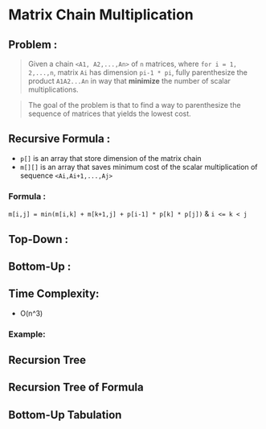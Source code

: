 # Matrix Chain Multiplication
## Problem :
 >Given a chain `<A1, A2,...,An>` of `n` matrices, where `for i = 1, 2,...,n`, matrix `Ai` has dimension `pi-1 * pi`, fully parenthesize the product `A1A2...An` in way that **minimize** the number of scalar multiplications.

> The goal of the problem is that to find a way to parenthesize the sequence of matrices that yields the lowest cost. 
## Recursive Formula :

- `p[]` is an array that store dimension of the matrix chain
- `m[][]` is an array that saves minimum cost of the scalar multiplication of sequence `<Ai,Ai+1,...,Aj>`

### Formula :

`m[i,j] = min(m[i,k] + m[k+1,j] + p[i-1] * p[k] * p[j])` & `i <= k < j`

## Top-Down :
<!--
```java
public class TopDown {
    public static int memoizedRodCut(int[] p, int n) {
        int[] r = new int[n + 1];
        for (int i = 0; i <= n; i++) {
            r[i] = Integer.MIN_VALUE;
        }
        return memoizedRodCutAux(p, n, r);
    }

    public static int memoizedRodCutAux(int[] p, int n, int[] r) {
        if (n == 0) {
            return p[n];
        }
        if (r[n] > 0) {
            return r[n];
        }
        int q = Integer.MIN_VALUE;
        for (int i = 1; i <= n; i++) {
            q = max(q, p[i] + memoizedRodCutAux(p, n - i, r));
        }
        r[n] = q;
        return q;
    }
}
```
> You need a find maximum method to above code works well. For complete code, details and other forms [click](dynamicProgarmming/rodcut/TopDownRodCut.java).


-->
## Bottom-Up :
<!--
```java
public class BottomUp {
  public static int bottomUpROdCut(int[] p, int n){
    int[] r = new int[n+1];
    r[0]=0;
    for (int j = 1; j <= n; j++){
      int q = Integer.MIN_VALUE;
      for(int i = 1; i <= j; i++){
        q = max(q, p[i]+r[j-i]);
      }
      r[j] = q;
    }
    return r[n];
  }
}
```
> You need a find maximum method to above code works well. For complete code, details and other forms [click](dynamicProgarmming/rodcut/BottomUpRodCut.java).
-->

## Time Complexity:
- O(n^3)

### Example:
<!--
#### Given Price Table
| length `i` | 0 | 1 | 2 | 3 | 4 | 5  | 6  | 7  | 8  | 9  | 10 |
|------------|---|---|---|---|---|----|----|----|----|----|----|
| price `i`  | 0 | 1 | 5 | 8 | 9 | 10 | 17 | 17 | 20 | 24 | 30 |
  
- If we have a rod of length, 5 and want to cut up the rod and selling with maximum revenue or cost, we can obtain the cost with recursive formula:

rod with length of 5:



- `r[5]= max(p[i] + r[5-i])` & `1 <= i <= 5`

    - [ ] `i = 1` ==> p[1] + r[4] = 11
    - [x] `i = 2` ==> p[2] + r[3] = 13
    - [x] `i = 3` ==> p[3] + r[2] = 13
    - [ ] `i = 4` ==> p[4] + r[1] = 10
    - [ ] `i = 5` ==> p[5] + r[0] = 10


- `r[4]= max(p[i] + r[4-i])` & `1 <= i <= 4`

  - [ ] `i = 1` ==> p[1] + r[3] = 9
  - [x] `i = 2` ==> p[2] + r[2] = 10
  - [ ] `i = 3` ==> p[3] + r[1] = 9
  - [ ] `i = 4` ==> p[4] + r[0] = 9


- `r[3]= max(p[i] + r[3-i])` & `1 <= i <= 3`

  - [ ] `i = 1` ==> p[1] + r[2] = 6
  - [ ] `i = 2` ==> p[2] + r[1] = 6
  - [x] `i = 3` ==> p[3] + r[0] = 8


- `r[2]= max(p[i] + r[2-i])` & `1 <= i <= 2`

  - [ ] `i = 1` ==> p[1] + r[1] = 2 
  - [x] `i = 2` ==> p[2] + r[0] = 5


- `r[1]= max(p[i] + r[1-i])` & `1 <= i <= 1`

  - [x] `i = 1` ==> p[1] + r[0] = 1


- `r[0] = 0` ==> base condition

---

-->

## Recursion Tree

## Recursion Tree of Formula


## Bottom-Up Tabulation
